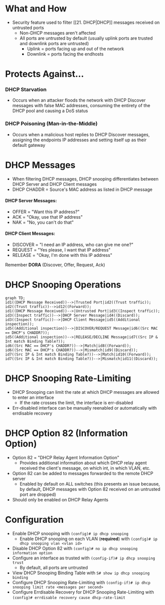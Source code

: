 # What and How
- Security feature used to filter [[21. DHCP|DHCP]] messages received on untrusted ports
	- Non-DHCP messages aren't affected
	- All ports are untrusted by default (usually uplink ports are trusted and downlink ports are untrusted)
		- Uplink = ports facing up and out of the network
		- Downlink = ports facing the endhosts
# Protects Against...
### DHCP Starvation
- Occurs when an attacker floods the network with DHCP Discover messages with false MAC addresses, consuming the entirety of the DHCP pool and causing a DoS status
### DHCP Poisoning (Man-in-the-Middle)
- Occurs when a malicious host replies to DHCP Discover messages, assigning the endpoints IP addresses and setting itself up as their default gateway
# DHCP Messages
- When filtering DHCP messages, DHCP snooping differentiates between DHCP Server and DHCP Client messages
- DHCP CHADDR = Source's MAC address as listed in DHCP message
#### DHCP Server Messages:
- OFFER = "Want this IP address?"
- ACK = "Okay, use that IP address"
- NAK = "No, you can't do that"
#### DHCP Client Messages:
- DISCOVER = "I need an IP address, who can give me one?"
- REQUEST = "Yes please, I want that IP address"
- RELEASE = "Okay, I'm done with this IP address"

Remember **DORA** (Discover, Offer, Request, Ack)
# DHCP Snooping Operations
```mermaid
graph TD;
id1((DHCP Message Received))-->|Trusted Port|id2((Trust traffic));
id2((Trust traffic))-->id12((Forward));
id1((DHCP Message Received))-->|Untrusted Port|id3((Inspect traffic));
id3((Inspect traffic))-->|DHCP Server Message|id4((Discard));
id3((Inspect traffic))-->|DHCP Client Message|id5((Additional inspection));
id5((Additional inspection))-->|DISCOVER/REQUEST Message|id6((Src MAC == DHCP's CHADDR?));
id5((Additional inspection))-->|RELEASE/DECLINE Message|id7((Src IP & Int match Binding Table?));
id6((Src MAC == DHCP's CHADDR?))-->|Match|id8((Forward));
id6((Src MAC == DHCP's CHADDR?))-->|Mismatch|id9((Discard));
id7((Src IP & Int match Binding Table?))-->|Match|id10((Forward));
id7((Src IP & Int match Binding Table?))-->|Mismatch|id11((Discard));
```
# DHCP Snooping Rate-Limiting
- DHCP Snooping can limit the rate at which DHCP messages are allowed to enter an interface
	- If the rate crosses the limit, the interface is err-disabled
- Err-disabled interface can be manually reenabled or automatically with errdisable recovery
# DHCP Option 82 (Information Option)
- Option 82 = "DHCP Relay Agent Information Option"
	- Provides additional information about which DHCP relay agent received the client's message, on which int, in which VLAN, etc.
- Option 82 can be added to messages forwarded to the remote DHCP server
	- Enabled by default on ALL switches (this presents an issue because, by default, DHCP messages with Option 82 received on an untrusted port are dropped)
- Should only be enabled on DHCP Relay Agents
# Configuration
- Enable DHCP snooping with `(config)# ip dhcp snooping`
	- Enable DHCP snooping on each VLAN (**required**) with `(config)# ip dhcp snooping vlan <vlan id>`
- Disable DHCP Option 82 with `(config)# no ip dhcp snooping information option`
- Configure an interface as trusted with `(config-if)# ip dhcp snooping trust`
	- By default, all ports are untrusted
- View DHCP Snooping Binding Table with `S# show ip dhcp snooping binding`
- Configure DHCP Snooping Rate-Limiting with `(config-if)# ip dhcp snooping limit rate <messages per second>`
- Configure Errdisable Recovery for DHCP Snooping Rate-Limiting with `(config)# errdisable recovery cause dhcp-rate-limit`
